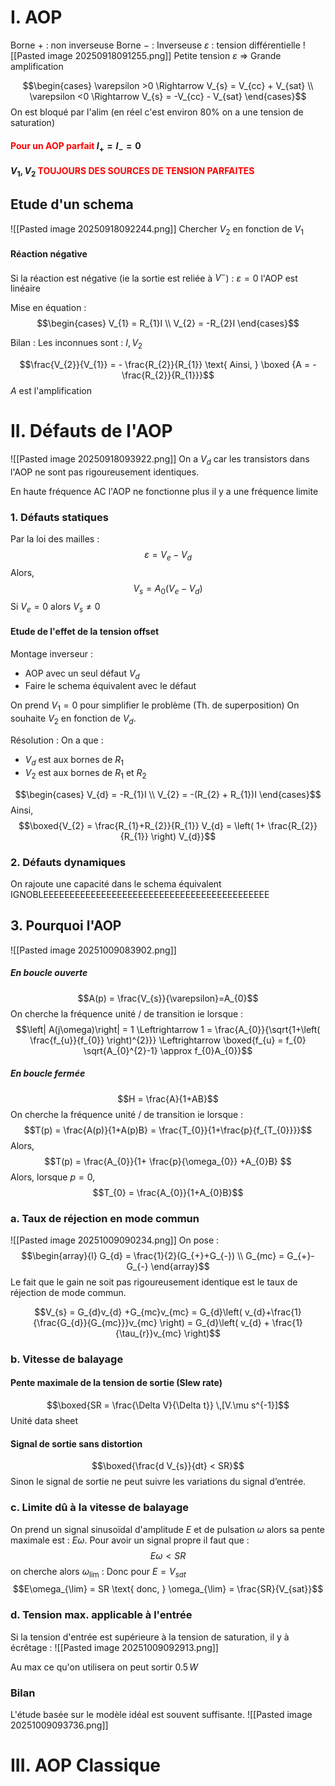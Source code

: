 # I. AOP
Borne $+$ : non inverseuse
Borne $-$ : Inverseuse
$\varepsilon$ : tension différentielle
![[Pasted image 20250918091255.png]]
Petite tension $\varepsilon$ $\Rightarrow$ Grande amplification


$$\begin{cases}
\varepsilon >0 \Rightarrow V_{s} = V_{cc} + V_{sat} \\
\varepsilon <0 \Rightarrow V_{s} = -V_{cc} - V_{sat}
\end{cases}$$
On est bloqué par l'alim (en réel c'est environ $80\%$ on a une tension de saturation)

#### <font color="red">Pour un AOP parfait </font>$I_+ =  I_{-}  = 0$
#### $V_{1}, V_{2}$ <font color="red">TOUJOURS DES SOURCES DE TENSION PARFAITES</font>
## Etude d'un schema
![[Pasted image 20250918092244.png]]
Chercher $V_{2}$ en fonction de $V_{1}$

#### Réaction négative
Si la réaction est négative (ie la sortie est reliée à $V^{-}$) :
$\varepsilon =0$ l'AOP est linéaire

Mise en équation :
$$\begin{cases}
V_{1} = R_{1}I \\
V_{2} = -R_{2}I
\end{cases}$$

Bilan :
Les inconnues sont : $I, V_{2}$

$$\frac{V_{2}}{V_{1}} = - \frac{R_{2}}{R_{1}} \text{ Ainsi, } \boxed {A = -\frac{R_{2}}{R_{1}}}$$
$A$ est l'amplification

# II. Défauts de l'AOP
![[Pasted image 20250918093922.png]]
On a $V_{d}$ car les transistors dans l'AOP ne sont pas rigoureusement identiques.

En haute fréquence AC l'AOP ne fonctionne plus il y a une fréquence limite

### 1. Défauts statiques
Par la loi des mailles : 
$$\varepsilon = V_{e } -V_{d}$$
Alors, 
$$V_{s} = A_{0}(V_{e}-V_{d})$$
Si $V_{e} = 0$ alors $V_{s} \neq 0$
#### Etude de l'effet de la tension offset
Montage inverseur : 
- AOP avec un seul défaut $V_{d}$
- Faire le schema équivalent avec le défaut

On prend $V_{1} = 0$ pour simplifier le problème (Th. de superposition)
On souhaite $V_{2}$ en fonction de $V_{d}$.

Résolution :
On a que : 
- $V_{d}$ est aux bornes de $R_{1}$
- $V_{2}$ est aux bornes de $R_{1}$ et $R_{2}$

$$\begin{cases}
V_{d} = -R_{1}I \\
V_{2} = -(R_{2} + R_{1})I
\end{cases}$$
Ainsi, 
$$\boxed{V_{2} = \frac{R_{1}+R_{2}}{R_{1}} V_{d} = \left( 1+ \frac{R_{2}}{R_{1}} \right) V_{d}}$$

### 2. Défauts dynamiques
On rajoute une capacité dans le schema équivalent IGNOBLEEEEEEEEEEEEEEEEEEEEEEEEEEEEEEEEEEEEEEEEEEE

## 3. Pourquoi l'AOP
![[Pasted image 20251009083902.png]]
##### En boucle ouverte
$$A(p) = \frac{V_{s}}{\varepsilon}=A_{0}$$
On cherche la fréquence unité / de transition ie lorsque :
$$\left| A(j\omega)\right| = 1 \Leftrightarrow 1 = \frac{A_{0}}{\sqrt{1+\left( \frac{f_{u}}{f_{0}} \right)^{2}}} \Leftrightarrow \boxed{f_{u} = f_{0} \sqrt{A_{0}^{2}-1} \approx f_{0}A_{0}}$$



##### En boucle fermée
$$H = \frac{A}{1+AB}$$
On cherche la fréquence unité / de transition ie lorsque :
$$T(p) = \frac{A(p)}{1+A(p)B} = \frac{T_{0}}{1+\frac{p}{f_{T_{0}}}}$$
Alors, 
$$T(p) = \frac{A_{0}}{1+ \frac{p}{\omega_{0}} +A_{0}B} $$
Alors, lorsque $p=0$, 
$$T_{0} = \frac{A_{0}}{1+A_{0}B}$$


### a. Taux de réjection en mode commun
![[Pasted image 20251009090234.png]]
On pose : 
$$\begin{array}{l}
G_{d} = \frac{1}{2}(G_{+}+G_{-}) \\
G_{mc} = G_{+}-G_{-}
\end{array}$$
Le fait que le gain ne soit pas rigoureusement identique est le taux de réjection de mode commun.

$$V_{s} = G_{d}v_{d} +G_{mc}v_{mc} = G_{d}\left( v_{d}+\frac{1}{\frac{G_{d}}{G_{mc}}}v_{mc} \right) = G_{d}\left( v_{d} + \frac{1}{\tau_{r}}v_{mc} \right)$$

### b. Vitesse de balayage
#### Pente maximale de la tension de sortie (Slew rate)
$$\boxed{SR = \frac{\Delta V}{\Delta t}}  \,[V.\mu s^{-1}]$$
Unité data sheet

#### Signal de sortie sans distortion
$$\boxed{\frac{d V_{s}}{dt} < SR}$$
Sinon le signal de sortie ne peut suivre les variations du signal d’entrée. 

### c. Limite dû à la vitesse de balayage
On prend un signal sinusoïdal d'amplitude $E$ et de pulsation $\omega$ alors sa pente maximale est : $E\omega$. 
Pour avoir un signal propre il faut que : 
$$E\omega < SR$$
on cherche alors $\omega_{\lim}$ : Donc pour $E= V_{sat}$
$$E\omega_{\lim} = SR \text{ donc, } \omega_{\lim} = \frac{SR}{V_{sat}}$$

### d. Tension max. applicable à l'entrée
Si la tension d'entrée est supérieure à la tension de saturation, il y à écrêtage : 
![[Pasted image 20251009092913.png]]

Au max ce qu'on utilisera on peut sortir $0.5 \, W$

### Bilan
L'étude basée sur le modèle idéal est souvent suffisante. 
![[Pasted image 20251009093736.png]]

# III. AOP Classique
